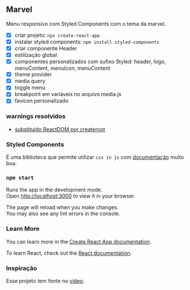 ## Marvel

Menu responsivo com Styled Components com o tema da marvel.

- [x] criar projeto: `npx create-react-app`
- [x] instalar styled components: `npm install styled-components`
- [x] criar componente Header
- [x] estilização global
- [x] componentes personalizados com sufixo Styled: header, logo, menuContent, menuIcon, menuContent
- [x] theme provider
- [x] media query
- [x] toggle menu
- [x] breakpoint em variáveis no arquivo media.js
- [x] favicon personalizado

### warnings resolvidos

- [substituído ReactDOM por createroot](https://bobbyhadz.com/blog/react-you-are-importing-createroot-from-react-dom)

### Styled Components

É uma biblioteca que permite utilizar `css in js` com [documentação](https://styled-components.com/) muito boa.

### `npm start`

Runs the app in the development mode.\
Open [http://localhost:3000](http://localhost:3000) to view it in your browser.

The page will reload when you make changes.\
You may also see any lint errors in the console.

### Learn More

You can learn more in the [Create React App documentation](https://facebook.github.io/create-react-app/docs/getting-started).

To learn React, check out the [React documentation](https://reactjs.org/).

### Inspiração

Esse projeto tem fonte no [vídeo](https://www.youtube.com/watch?v=pfsC1MPMJnY&list=PLs_UfelOxGL25jmkIJ4pU16Ku-jfdFGC4&index=8&t=1s).
